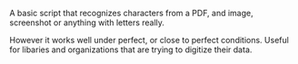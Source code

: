 A basic script that recognizes characters from a PDF, and image, screenshot or anything with letters really.

However it works well under perfect, or close to perfect conditions. Useful for libaries and organizations that are trying to digitize their data.
